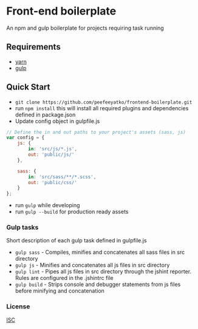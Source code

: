 Front-end boilerplate
=====================

An npm and gulp boilerplate for projects requiring task running

## Requirements
* [yarn](https://npmjs.com/)
* [gulp](http://gulpjs.com/)

## Quick Start
* `git clone https://github.com/peefeeyatko/frontend-boilerplate.git`
* run `npm install` this will install all required plugins and dependencies defined in package.json
* Update config object in gulpfile.js
```js
// Define the in and out paths to your project's assets (sass, js)
var config = {
    js: {
        in: 'src/js/*.js',
        out: 'public/js/'
    },

    sass: {
        in: 'src/sass/**/*.scss',
        out: 'public/css/'
    }
};
```
* run `gulp` while developing
* run `gulp --build` for production ready assets

### Gulp tasks
Short description of each gulp task defined in gulpfile.js
* `gulp sass` - Compiles, minifies and concatenates all sass files in src directory
* `gulp js` - Minifies and concatenates all js files in src directory
* `gulp lint` - Pipes all js files in src directory through the jshint reporter. Rules are configured in the .jshintrc file
* `gulp build` - Strips console and debugger statements from js files before minifying and concatenation

### License
[ISC](https://opensource.org/licenses/ISC)

